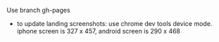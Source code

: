 Use branch gh-pages

- to update landing screenshots: use chrome dev tools device mode. iphone screen is 327 x 457, android screen is 290 x 468
